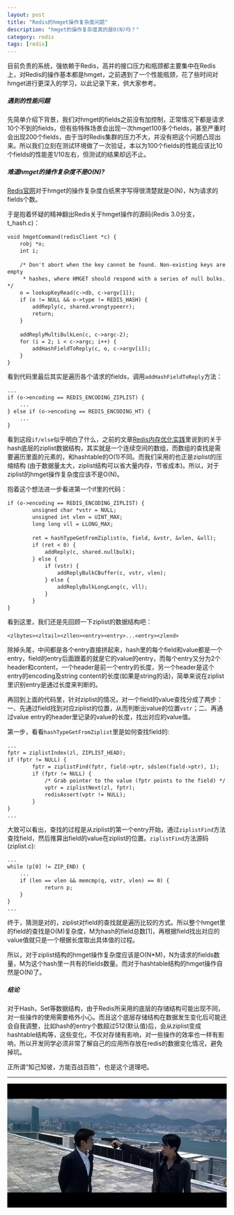 ```yaml
---
layout: post
title: "Redis的hmget操作复杂度问题"
description: "hmget的操作复杂度真的是O(N)吗？"
category: redis
tags: [redis]
---
```


目前负责的系统，强依赖于Redis，高并的接口压力和瓶颈都主要集中在Redis上，对Redis的操作基本都是hmget，之前遇到了一个性能瓶颈，花了些时间对hmget进行更深入的学习，以此记录下来，供大家参考。

##### 遇到的性能问题
先简单介绍下背景，我们对hmget的fields之前没有加控制，正常情况下都是请求10个不到的fields，但有些特殊场景会出现一次hmget100多个fields，甚至严重时会出现200个fields，由于当时Redis集群的压力不大，并没有把这个问题凸现出来。所以我们立刻在测试环境做了一次验证，本以为100个fields的性能应该比10个fields的性能差1/10左右，但测试的结果却远不止。

##### 难道hmget的操作复杂度不是O(N)?
[Redis官网](http://redis.io/commands/hmget)对于hmget的操作复杂度白纸黑字写得很清楚就是O(N)，N为请求的fields个数。

于是抱着怀疑的精神翻出Redis关于hmget操作的源码(Redis 3.0分支，t_hash.c)：

```
void hmgetCommand(redisClient *c) {
    robj *o;
    int i;

    /* Don't abort when the key cannot be found. Non-existing keys are empty
     * hashes, where HMGET should respond with a series of null bulks. */
    o = lookupKeyRead(c->db, c->argv[1]);
    if (o != NULL && o->type != REDIS_HASH) {
        addReply(c, shared.wrongtypeerr);
        return;
    }

    addReplyMultiBulkLen(c, c->argc-2);
    for (i = 2; i < c->argc; i++) {
        addHashFieldToReply(c, o, c->argv[i]);
    }
}
```
看到代码里最后其实是遍历各个请求的fields，调用```addHashFieldToReply```方法：

```
...
if (o->encoding == REDIS_ENCODING_ZIPLIST) {
	...
} else if (o->encoding == REDIS_ENCODING_HT) {
	...
}
```
看到这段```if/else```似乎明白了什么，之前的文章[Redis内存优化实践](http://neway6655.github.io/redis/2016/07/19/redis-memory-optimization-in-practice.html)里说到的关于hash底层的ziplist数据结构，其实就是一个连续空间的数组，而数组的查找是需要遍历里面的元素的，和hashtable的O(1)不同。而我们采用的也正是ziplist的压缩结构 (由于数据量太大，ziplist结构可以省大量内存，节省成本)。所以，对于ziplist的hmget操作复杂度应该不是O(N)。

抱着这个想法进一步看进第一个if里的代码：

```
if (o->encoding == REDIS_ENCODING_ZIPLIST) {
        unsigned char *vstr = NULL;
        unsigned int vlen = UINT_MAX;
        long long vll = LLONG_MAX;

        ret = hashTypeGetFromZiplist(o, field, &vstr, &vlen, &vll);
        if (ret < 0) {
            addReply(c, shared.nullbulk);
        } else {
            if (vstr) {
                addReplyBulkCBuffer(c, vstr, vlen);
            } else {
                addReplyBulkLongLong(c, vll);
            }
        }
} 
```
看到这里，我们还是先回顾一下ziplist的数据结构吧：

```
<zlbytes><zltail><zllen><entry><entry>...<entry><zlend>
```
除掉头尾，中间都是各个entry直接拼起来，hash里的每个field和value都是一个entry，field的entry后面跟着的就是它的value的entry，而每个entry又分为2个header和content，一个header是前一个entry的长度，另一个header是这个entry的encoding及string content的长度(如果是string的话)，简单来说在ziplist里识别entry是通过长度来判断的。

再回到上面的代码里，针对ziplist的情况，对一个field的value查找分成了两步：一、先通过field找到对应ziplist的位置，从而判断出value的位置```vstr```；二、再通过value entry的header里记录的value的长度，找出对应的value值。

第一步，看看```hashTypeGetFromZiplist```里是如何查找field的:

```
...
fptr = ziplistIndex(zl, ZIPLIST_HEAD);
if (fptr != NULL) {
        fptr = ziplistFind(fptr, field->ptr, sdslen(field->ptr), 1);
        if (fptr != NULL) {
            /* Grab pointer to the value (fptr points to the field) */
            vptr = ziplistNext(zl, fptr);
            redisAssert(vptr != NULL);
        }
}
...
```
大致可以看出，查找的过程是从ziplist的第一个entry开始，通过```ziplistFind```方法查找field，然后推算出field的value在ziplist的位置。```ziplistFind```方法源码(ziplist.c):

```
...
while (p[0] != ZIP_END) {
	...
	if (len == vlen && memcmp(q, vstr, vlen) == 0) {
        	return p;
    }
}
...
```
终于，猜测是对的，ziplist对field的查找就是遍历比较的方式。所以整个hmget里的field的查找是O(M)复杂度，M为hash的field总数[1]，再根据field找出对应的value值就只是一个根据长度取出具体值的过程。

所以，对于ziplist结构的hmget操作复杂度应该是O(N*M)，N为请求的fields数量，M为这个hash里一共有的fields数量。而对于hashtable结构的hmget操作自然是O(N)了。

##### 结论
对于Hash，Set等数据结构，由于Redis所采用的底层的存储结构可能出现不同，对一些操作的使用需要格外小心。而且这个底层存储结构在数据发生变化后可能还会自我调整，比如hash的entry个数超过512(默认值)后，会从ziplist变成hashtable结构等，这些变化，不仅对存储有影响，对一些操作的效率也一样有影响，所以开发同学必须非常了解自己的应用所存放在redis的数据变化情况，避免掉坑。

正所谓“知己知彼，方能百战百胜”，也是这个道理吧。

------------


![image](https://raw.githubusercontent.com/Neway6655/neway6655.github.com/master/images/redis-hmget/hmget.png)








